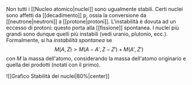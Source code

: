 Non tutti i [[Nucleo atomico|nuclei]] sono ugualmente stabili. Certi nuclei sono affetti da [[decadimento]] p, ossia la conversione da [[neutrone|neutroni]] a [[protone|protoni]]. L'instabilità è dovuta ad un eccesso di protoni: questo porta alla [[fissione]] spontanea. I nuclei più grandi sono dunque quelli più instabili (vedi uranio, plutonio, ecc.). Formalmente, si ha *instabilità spontanea* se
$$M(A,Z)>M(A-A',Z-Z')+M(A',Z')$$
con $M$ la massa dell'atomo, considerando la massa dell'atomo originario e quella dei prodotti (notati con il primo).

![[Grafico Stabilità dei nuclei|80%|center]]
